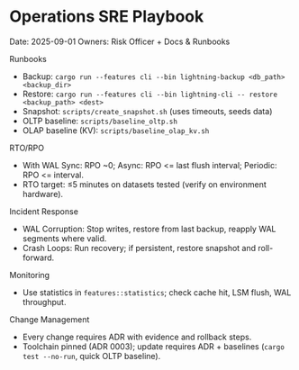 # Operations SRE Playbook

Date: 2025-09-01
Owners: Risk Officer + Docs & Runbooks

Runbooks
- Backup: `cargo run --features cli --bin lightning-backup <db_path> <backup_dir>`
- Restore: `cargo run --features cli --bin lightning-cli -- restore <backup_path> <dest>`
- Snapshot: `scripts/create_snapshot.sh` (uses timeouts, seeds data)
- OLTP baseline: `scripts/baseline_oltp.sh`
- OLAP baseline (KV): `scripts/baseline_olap_kv.sh`

RTO/RPO
- With WAL Sync: RPO ~0; Async: RPO <= last flush interval; Periodic: RPO <= interval.
- RTO target: ≤5 minutes on datasets tested (verify on environment hardware).

Incident Response
- WAL Corruption: Stop writes, restore from last backup, reapply WAL segments where valid.
- Crash Loops: Run recovery; if persistent, restore snapshot and roll-forward.

Monitoring
- Use statistics in `features::statistics`; check cache hit, LSM flush, WAL throughput.

Change Management
- Every change requires ADR with evidence and rollback steps.
- Toolchain pinned (ADR 0003); update requires ADR + baselines (`cargo test --no-run`, quick OLTP baseline).
